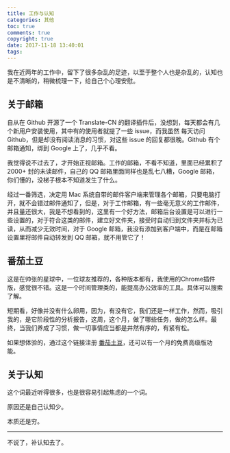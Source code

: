 ```yaml
---
title: 工作与认知
categories: 其他
toc: true
comments: true
copyright: true
date: 2017-11-18 13:40:01
tags:
---
```


我在近两年的工作中，留下了很多杂乱的足迹，以至于整个人也是杂乱的，认知也是不清晰的，稍微梳理一下，给自己个心理安慰。

<!--more-->

## 关于邮箱

自从在 Github 开源了一个 Translate-CN 的翻译插件后，没想到，每天都会有几个新用户安装使用，其中有的使用者就提了一些 issue，而我虽然 每天访问 Github，但是却没有阅读消息的习惯，对这些 issue 的回复都很晚。Github 有个邮箱通知，绑到 Google 上了，几乎不看。

我觉得说不过去了，才开始正视邮箱。工作的邮箱，不看不知道，里面已经累积了 2000+ 封的未读邮件，自己的 QQ 邮箱里面同样也是乱七八糟，Google 邮箱，你们懂的，没梯子根本不知道发生了什么。

经过一番筛选，决定用 Mac 系统自带的邮件客户端来管理各个邮箱，只要电脑打开，就不会错过邮件通知了，但是，对于工作邮箱，有一些毫无意义的工作邮件，并且量还很大，我是不想看到的，这里有一个好方法，邮箱后台设置是可以进行一些设置的，对于符合这类的邮件，建立好文件夹，接受时自动归到文件夹并标为已读，从而减少无效时间，对于 Google 邮箱，我没有添加到客户端中，而是在邮箱设置里将邮件自动转发到 QQ 邮箱，就不用管它了！


## 番茄土豆

这是在帅张的星球中，一位球友推荐的，各种版本都有，我使用的Chrome插件版，感觉很不错。这是一个时间管理类的，能提高办公效率的工具。具体可以搜索了解。

短期看，好像并没有什么卵用，因为，有没有它，我们还是一样工作，然而，吸引我的，是它阶段性的分析报告，这周，这个月，做了哪些任务，做的怎么样。最终，当我们养成了习惯，做一切事情应当都是井然有序的，有紧有松。

如果想体验的，通过这个链接注册 [番茄土豆](https://pomotodo.com/r/W4EIAZJ9)，还可以有一个月的免费高级版功能。


## 关于认知

这个词最近听得很多，也是很容易引起焦虑的一个词。

原因还是自己认知少。

本质还是穷。

------

不说了，补认知去了。


